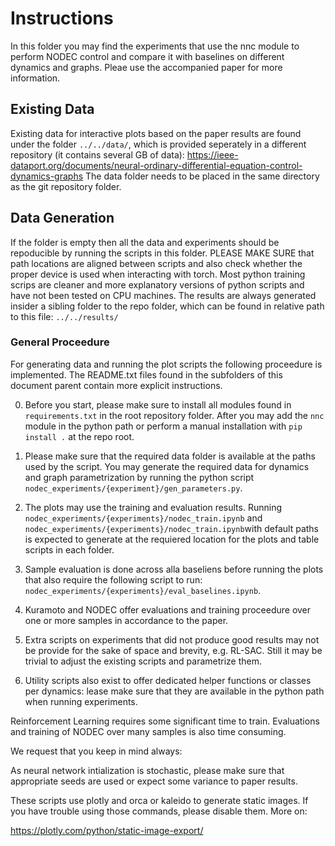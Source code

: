# Instructions

In this folder you may find the experiments that use the nnc module to perform NODEC control and compare it with baselines on different dynamics and graphs.
Pleae use the accompanied paper for more information.

## Existing Data
Existing data for interactive plots based on the paper results are found under the folder `../../data/`, which is provided seperately in a different repository (it contains several GB of data):
https://ieee-dataport.org/documents/neural-ordinary-differential-equation-control-dynamics-graphs
The data folder needs to be placed in the same directory as the git repository folder.

## Data Generation
If the folder is empty then all the data and experiments should be repoducible by running the scripts in this folder.
PLEASE MAKE SURE that path locations are aligned between scripts and also check whether the proper device is used when interacting with torch. Most python training scrips are cleaner and more explanatory versions of python scripts and have not been tested on CPU machines.
The results are always generated insider a sibling folder to the repo folder, which can be found in relative path to this file: `../../results/`

### General Proceedure
For generating data and running the plot scripts the following proceedure is implemented. The README.txt files found in the subfolders of this document parent contain more explicit instructions.

0. Before you start, please make sure to install all modules found in `requirements.txt` in the root repository folder. After you may add the `nnc` module in the python path or perform a manual installation with `pip install .` at the repo root.

1. Please make sure that the required data folder is available at the paths used by the script.
You may generate the required data for dynamics and graph parametrization by running the python script
```nodec_experiments/{experiment}/gen_parameters.py```.

2. The plots may use the training and evaluation results.
Running ```nodec_experiments/{experiments}/nodec_train.ipynb``` and ```nodec_experiments/{experiments}/nodec_train.ipynb```with default paths is expected to generate at the requiered location for the plots and table scripts in each folder.

3. Sample evaluation is done across alla baseliens before running the plots that also require the following script to run:
`nodec_experiments/{experiments}/eval_baselines.ipynb`.

4. Kuramoto and NODEC offer evaluations and training proceedure over one or more samples in accordance to the paper.

5. Extra scripts on experiments that did not produce good results may not be provide for the sake of space and brevity, e.g. RL-SAC. Still it may be trivial to adjust the existing scripts and parametrize them.

5. Utility scripts also exist to offer dedicated helper functions or classes per dynamics:
lease make sure that they are available in the python path when running experiments.

Reinforcement Learning requires some significant time to train.
Evaluations and training of NODEC over many samples is also time consuming.

We request that you keep in mind always:

As neural network intialization is stochastic, please make sure that appropriate seeds are used or expect some variance to paper results.

These scripts use plotly and orca or kaleido to generate static images. If you have trouble using those commands, please disable them. More on:

https://plotly.com/python/static-image-export/